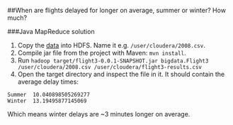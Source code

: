 ##When are flights delayed for longer on average, summer or winter? How much? 

###Java MapReduce solution

1. Copy the [data](http://stat-computing.org/dataexpo/2009/the-data.html) into HDFS. Name it e.g. `/user/cloudera/2008.csv`.
2. Compile jar file from the project with Maven: `mvn install`.
3. Run `hadoop target/flight3-0.0.1-SNAPSHOT.jar bigdata.Flight3 /user/cloudera/2008.csv /user/cloudera/flight3-results.csv`
4. Open the target directory and inspect the file in it. It should contain the average delay times:
```
Summer	10.040898505269277
Winter	13.19495877145069
```
Which means winter delays are ~3 minutes longer on average.
